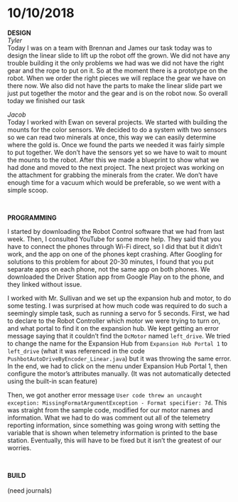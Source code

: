 # 10/10/2018

**DESIGN**
<br>
_Tyler_
<br>
Today I was on a team with Brennan and James our task today was to design the linear slide to lift up the robot off the grown. We did not have any trouble building it the only problems we had was we did not have the right gear and the rope to put on it. So at the moment  there is a prototype on the robot. When we order the right pieces we will replace the gear we have on there now. We also did not have the parts to make the linear slide part we just put together the motor and the gear and is on the robot now. So overall today we finished our task 

_Jacob_<br>
Today I worked with Ewan on several projects. We started with building the mounts for the color sensors. We decided to do a system with two sensors so we can read two minerals at once, this way we can easily determine where the gold is. Once we found the parts we needed it was fairly simple to put together. We don’t have the sensors yet so we have to wait to mount the mounts to the robot. After this we made a blueprint to show what we had done and moved to the next project. The next project was working on the attachment for grabbing the minerals from the crater. We don’t have enough time for a vacuum which would be preferable, so we went with a simple scoop.

<br>

**PROGRAMMING**

I started by downloading the Robot Control software that we had from last week. Then, I consulted YouTube for some more help. They said that you have to connect the phones through Wi-Fi direct, so I did that but it didn’t work, and the app on one of the phones kept crashing. After Googling for solutions to this problem for about 20-30 minutes, I found that you put separate apps on each phone, not the same app on both phones. We downloaded the Driver Station app from Google Play on to the phone, and they linked without issue.

I worked with Mr. Sullivan and we set up the expansion hub and motor, to do some testing. I was surprised at how much code was required to do such a seemingly simple task, such as running a servo for 5 seconds. First, we had to declare to the Robot Controller which motor we were trying to turn on, and what portal to find it on the expansion hub. We kept getting an error message saying that it couldn’t find the ```DcMotor``` named ```left_drive```. We tried to change the name for the Expansion Hub from ```Expansion Hub Portal 1``` to ```left_drive``` (what it was referenced in the code ```PushbotAutoDriveByEncoder_Linear.java```) but it was throwing the same error. In the end, we had to click on the menu under Expansion Hub Portal 1, then configure the motor’s attributes manually. (It was not automatically detected using the built-in scan feature) 

Then, we got another error message ```User code threw an uncaught exception: MissingFormatArgumentException - Format specifier: 7d```. This was straight from the sample code, modified for our motor names and information. What we had to do was comment out all of the telemetry reporting information, since something was going wrong with setting the variable that is shown when telemetry information is printed to the base station. Eventually, this will have to be fixed but it isn’t the greatest of our worries.

<br>

**BUILD**
<br>
<br>
(need journals)
